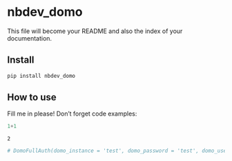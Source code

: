 nbdev_domo
================

<!-- WARNING: THIS FILE WAS AUTOGENERATED! DO NOT EDIT! -->

This file will become your README and also the index of your
documentation.

## Install

``` sh
pip install nbdev_domo
```

## How to use

Fill me in please! Don’t forget code examples:

``` python
1+1
```

    2

``` python
# DomoFullAuth(domo_instance = 'test', domo_password = 'test', domo_username='test2@domo.com')
```
